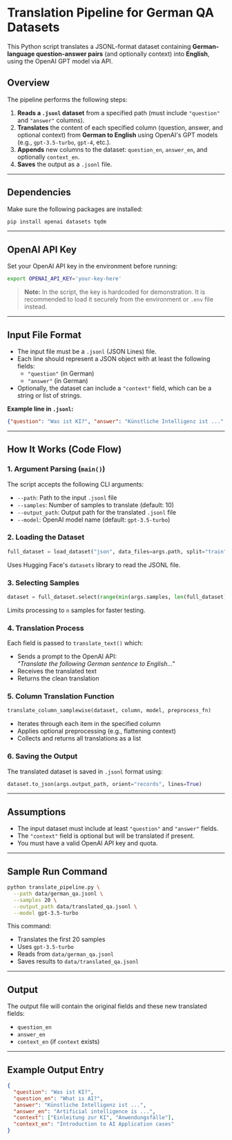 
# Translation Pipeline for German QA Datasets

This Python script translates a JSONL-format dataset containing **German-language question-answer pairs** (and optionally context) into **English**, using the OpenAI GPT model via API.

## Overview

The pipeline performs the following steps:

1. **Reads a `.jsonl` dataset** from a specified path (must include `"question"` and `"answer"` columns).
2. **Translates** the content of each specified column (question, answer, and optional context) from **German to English** using OpenAI's GPT models (e.g., `gpt-3.5-turbo`, `gpt-4`, etc.).
3. **Appends** new columns to the dataset: `question_en`, `answer_en`, and optionally `context_en`.
4. **Saves** the output as a `.jsonl` file.

---

## Dependencies

Make sure the following packages are installed:

```bash
pip install openai datasets tqdm
```

---

## OpenAI API Key

Set your OpenAI API key in the environment before running:

```bash
export OPENAI_API_KEY='your-key-here'
```

> **Note:** In the script, the key is hardcoded for demonstration. It is recommended to load it securely from the environment or `.env` file instead.

---

## Input File Format

- The input file must be a `.jsonl` (JSON Lines) file.
- Each line should represent a JSON object with at least the following fields:
  - `"question"` (in German)
  - `"answer"` (in German)
- Optionally, the dataset can include a `"context"` field, which can be a string or list of strings.

**Example line in `.jsonl`:**

```json
{"question": "Was ist KI?", "answer": "Künstliche Intelligenz ist ...", "context": ["Einleitung zur KI", "Anwendungsfälle"]}
```

---

## How It Works (Code Flow)

### 1. **Argument Parsing** (`main()`)

The script accepts the following CLI arguments:
- `--path`: Path to the input `.jsonl` file
- `--samples`: Number of samples to translate (default: 10)
- `--output_path`: Output path for the translated `.jsonl` file
- `--model`: OpenAI model name (default: `gpt-3.5-turbo`)

### 2. **Loading the Dataset**

```python
full_dataset = load_dataset("json", data_files=args.path, split="train")
```

Uses Hugging Face's `datasets` library to read the JSONL file.

### 3. **Selecting Samples**

```python
dataset = full_dataset.select(range(min(args.samples, len(full_dataset))))
```

Limits processing to `n` samples for faster testing.

### 4. **Translation Process**

Each field is passed to `translate_text()` which:
- Sends a prompt to the OpenAI API:  
  _"Translate the following German sentence to English..."_
- Receives the translated text
- Returns the clean translation

### 5. **Column Translation Function**

```python
translate_column_samplewise(dataset, column, model, preprocess_fn)
```

- Iterates through each item in the specified column
- Applies optional preprocessing (e.g., flattening context)
- Collects and returns all translations as a list

### 6. **Saving the Output**

The translated dataset is saved in `.jsonl` format using:

```python
dataset.to_json(args.output_path, orient="records", lines=True)
```

---

## Assumptions

- The input dataset must include at least `"question"` and `"answer"` fields.
- The `"context"` field is optional but will be translated if present.
- You must have a valid OpenAI API key and quota.

---

## Sample Run Command

```bash
python translate_pipeline.py \
  --path data/german_qa.jsonl \
  --samples 20 \
  --output_path data/translated_qa.jsonl \
  --model gpt-3.5-turbo
```

This command:
- Translates the first 20 samples
- Uses `gpt-3.5-turbo`
- Reads from `data/german_qa.jsonl`
- Saves results to `data/translated_qa.jsonl`

---

## Output

The output file will contain the original fields and these new translated fields:
- `question_en`
- `answer_en`
- `context_en` (if `context` exists)

---

## Example Output Entry

```json
{
  "question": "Was ist KI?",
  "question_en": "What is AI?",
  "answer": "Künstliche Intelligenz ist ...",
  "answer_en": "Artificial intelligence is ...",
  "context": ["Einleitung zur KI", "Anwendungsfälle"],
  "context_en": "Introduction to AI Application cases"
}
```
